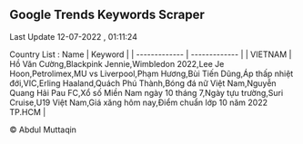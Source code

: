 

## Google Trends Keywords Scraper 
 
Last Update 12-07-2022 , 01:11:24

Country List :
 Name  | Keyword |
| ------------- | ------------- |
| VIETNAM | Hồ Văn Cường,Blackpink Jennie,Wimbledon 2022,Lee Je Hoon,Petrolimex,MU vs Liverpool,Phạm Hương,Bùi Tiến Dũng,Áp thấp nhiệt đới,VIC,Erling Haaland,Quách Phú Thành,Bóng đá nữ Việt Nam,Nguyễn Quang Hải Pau FC,Xổ số Miền Nam ngày 10 tháng 7,Ngày tựu trường,Suri Cruise,U19 Việt Nam,Giá xăng hôm nay,Điểm chuẩn lớp 10 năm 2022 TP.HCM |



© Abdul Muttaqin 

